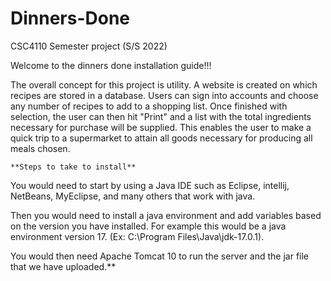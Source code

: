 # Dinners-Done
CSC4110 Semester project (S/S 2022)

Welcome to the dinners done installation guide!!!

The overall concept for this project is utility. A website is created on which recipes are stored in a database. Users can sign into accounts and choose any number of 
recipes to add to a shopping list. Once finished with selection, the user can then hit "Print" and a list with the total ingredients necessary for purchase will be 
supplied. This enables the user to make a quick trip to a supermarket to attain all goods necessary for producing all meals chosen.

	**Steps to take to install**

You would need to start by using a Java IDE such as Eclipse, intellij, NetBeans, MyEclipse, and many others that work with java.
                                                                          
Then you would need to install a java environment and add variables based on the version you have installed. For example 
this would be a java environment version 17. (Ex: C:\Program Files\Java\jdk-17.0.1).
                                                                          
 You would then need Apache Tomcat 10 to run the server and the jar file that we have uploaded.**
                                                                          
                                                              
                                                                          
                                                                          
